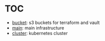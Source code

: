 # TOC

- [bucket](./bucket/): s3 buckets for terraform and vault
- [main](./main/): main infrastructure
- [cluster](./cluster/): kubernetes cluster
